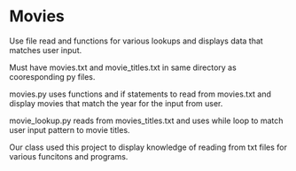 # Movies
Use file read and functions for various lookups and displays data that matches user input.

Must have movies.txt and movie_titles.txt in same directory as cooresponding py files.

movies.py uses functions and if statements to read from movies.txt and display movies that match the year for the input from user.

movie_lookup.py reads from movies_titles.txt and uses while loop to match user input pattern to movie titles.

Our class used this project to display knowledge of reading from txt files for various funcitons and programs.


